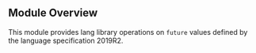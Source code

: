 ## Module Overview

This module provides lang library operations on `future` values defined by the language specification 2019R2.
